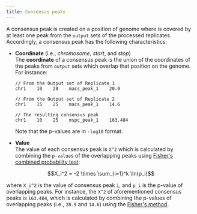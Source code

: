 ```yaml
---
title: Consensus peaks
---
```


A consensus peak is created on a position of genome where is covered by at least one peak from the `output` sets of the processed replicates. Accordingly, a consensus peak has the following characteristics:

- **Coordinate** (i.e., _chromosome_, _start_, and _stop_) <br/>
The **coordinate** of a consensus peak is the union of the coordinates of the peaks from `output` sets which overlap that position on the genome. For instance: 

      // From the Output set of Replicate 1 
      chr1    10    20    macs_peak_1    20.9

      // From the Output set of Replicate 2 
      chr1    15    25    macs_peak_1    14.6

      // The resulting consensus peak 
      chr1    10    25    mspc_peak_1    163.484
    Note that the p-values are in `-log10` format. 
- **Value** <br/>
The value of each consensus peak is `X^2` which is calculated by combining the `p-value`s of the overlapping peaks using [Fisher's combined probability test](https://en.wikipedia.org/wiki/Fisher%27s_method):

```math
X_i^2 = -2 \times \sum_{i=1}^k \ln(p_i)
```

where `X_i^2` is the value of consensus peak `i`, and `p_i` is the p-value of overlapping peaks. For instance, the `X^2` of aforementioned consensus peaks is `163.484`, which is calculated by combining the p-values of overlapping peaks (i.e., `20.9` and `14.6`) using the [Fisher's method](https://en.wikipedia.org/wiki/Fisher%27s_method).
